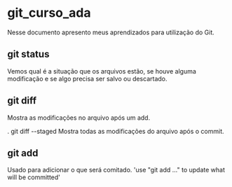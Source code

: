 # git_curso_ada
Nesse documento apresento meus aprendizados para utilização do Git.

## git status
Vemos qual é a situação que os arquivos estão, se houve alguma modificação e se algo precisa ser salvo ou descartado.

## git diff
Mostra as modificações no arquivo após um add.

. git diff --staged
Mostra todas as modificações do arquivo após o commit.

## git add
Usado para adicionar o que será comitado.
'use "git add <file>..." to update what will be committed'
